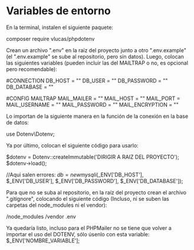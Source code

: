 # Variables de entorno

En la terminal, instalen el siguiente paquete:

composer require vlucas/phpdotenv

Crean un archivo ".env" en la raíz del proyecto junto a otro ".env.example" (el ".env.example" se sube al repositorio, pero sin datos). Luego, colocan las siguientes variables (pueden incluir las del MAILTRAP o no, es opcional pero recomendable):

#CONNECTION
DB_HOST = ""
DB_USER = ""
DB_PASSWORD = ""
DB_DATABASE = ""

#CONFIG MAILTRAP
MAIL_MAILER = ""
MAIL_HOST = ""
MAIL_PORT =
MAIL_USERNAME = ""
MAIL_PASSWORD = ""
MAIL_ENCRYPTION = ""

Lo importan de la siguiente manera en la función de la conexión en la base de datos:

use Dotenv\Dotenv;

Ya por último, colocan el siguiente código para usarlo:

$dotenv = Dotenv::createImmutable('DIRIGIR A RAIZ DEL PROYECTO');
$dotenv->load();

//Aqui salen errores:
$db = new mysqli($\_ENV['DB_HOST'], $\_ENV['DB_USER'], $\_ENV['DB_PASSWORD'], $\_ENV['DB_DATABASE']);

Para que no se suba al repositorio, en la raíz del proyecto crean el archivo ".gitignore", colocando el siguiente código (Incluso, ni se suben las carpetas del node_modules ni el vendor):

/node_modules
/vendor
.env

Ya quedaría listo, incluso para el PHPMailer no se tiene que volver a importar el uso del DOTENV, sólo úsenlo con esta variable: $\_ENV['NOMBRE_VARIABLE'];
